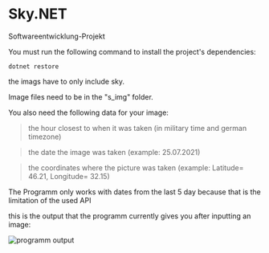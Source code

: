 # Sky.NET
Softwareentwicklung-Projekt

You must run the following command to install the project's dependencies:
```
dotnet restore
```

the imags have to only include sky.

Image files need to be in the "s_img" folder.

You also need the following data for your image:

>the hour closest to when it was taken (in military time and german timezone)

>the date the image was taken (example: 25.07.2021)

>the coordinates where the picture was taken (example: Latitude= 46.21, Longitude= 32.15)


The Programm only works with dates from the last 5 day because that is the limitation of the used API

this is the output that the programm currently gives you after inputting an image: <br>

![programm output](https://cdn.discordapp.com/attachments/550280788445495306/868978220496719902/unknown.png)
